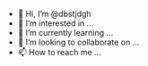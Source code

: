 - 👋 Hi, I’m @dbstjdgh
- 👀 I’m interested in ...
- 🌱 I’m currently learning ...
- 💞️ I’m looking to collaborate on ...
- 📫 How to reach me ...

<!---
dbstjdgh/dbstjdgh is a ✨ special ✨ repository because its `README.md` (this file) appears on your GitHub profile.
You can click the Preview link to take a look at your changes.
--->
